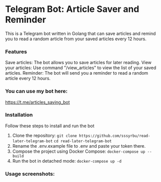 # Telegram Bot: Article Saver and Reminder
This is a Telegram bot written in Golang that can save articles and remind you to read a random article from your saved articles every 12 hours.

### Features
Save articles: The bot allows you to save articles for later reading.
View your articles: Use command "/view_articles" to view the list of your saved articles.
Reminder: The bot will send you a reminder to read a random article every 12 hours.

### You can use my bot here:
https://t.me/articles_saving_bot

### Installation
Follow these steps to install and run the bot
1. Clone the repository:
``` git clone https://github.com/sssyrbu/read-later-telegram-bot ```
``` cd read-later-telegram-bot ```
2. Rename the .env.example file to .env and paste your token there.
3. Compose the project using Docker Compose:
``` docker-compose up --build ```
4. Run the bot in detached mode:
``` docker-compose up -d ```

### Usage screenshots:
